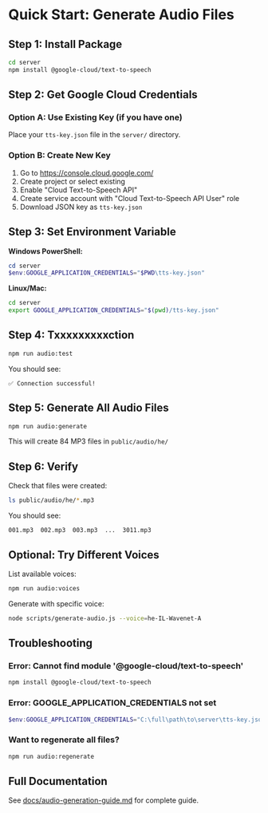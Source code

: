 # Quick Start: Generate Audio Files

## Step 1: Install Package

```bash
cd server
npm install @google-cloud/text-to-speech
```

## Step 2: Get Google Cloud Credentials

### Option A: Use Existing Key (if you have one)
Place your `tts-key.json` file in the `server/` directory.

### Option B: Create New Key
1. Go to https://console.cloud.google.com/
2. Create project or select existing
3. Enable "Cloud Text-to-Speech API"
4. Create service account with "Cloud Text-to-Speech API User" role
5. Download JSON key as `tts-key.json`

## Step 3: Set Environment Variable

**Windows PowerShell:**
```powershell
cd server
$env:GOOGLE_APPLICATION_CREDENTIALS="$PWD\tts-key.json"
```

**Linux/Mac:**
```bash
cd server
export GOOGLE_APPLICATION_CREDENTIALS="$(pwd)/tts-key.json"
```

## Step 4: Txxxxxxxxxction

```bash
npm run audio:test
```

You should see:
```
✅ Connection successful!
```

## Step 5: Generate All Audio Files

```bash
npm run audio:generate
```

This will create 84 MP3 files in `public/audio/he/`

## Step 6: Verify

Check that files were created:
```bash
ls public/audio/he/*.mp3
```

You should see:
```
001.mp3  002.mp3  003.mp3  ...  3011.mp3
```

## Optional: Try Different Voices

List available voices:
```bash
npm run audio:voices
```

Generate with specific voice:
```bash
node scripts/generate-audio.js --voice=he-IL-Wavenet-A
```

## Troubleshooting

### Error: Cannot find module '@google-cloud/text-to-speech'
```bash
npm install @google-cloud/text-to-speech
```

### Error: GOOGLE_APPLICATION_CREDENTIALS not set
```powershell
$env:GOOGLE_APPLICATION_CREDENTIALS="C:\full\path\to\server\tts-key.json"
```

### Want to regenerate all files?
```bash
npm run audio:regenerate
```

## Full Documentation

See [docs/audio-generation-guide.md](./docs/audio-generation-guide.md) for complete guide.
